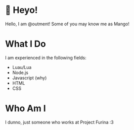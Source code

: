 # 👋 Heyo!
Hello, I am @outment!
Some of you may know me as Mango!

# What I Do
I am experienced in the following fields:
- Luau/Lua
- Node.js
- Javascript (why)
- HTML
- CSS

# Who Am I
I dunno, just someone who works at Project Furina :3
